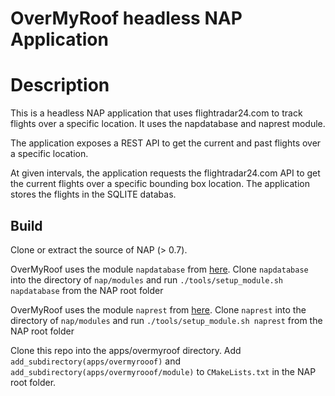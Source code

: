 OverMyRoof headless NAP Application
=======================

# Description

This is a headless NAP application that uses flightradar24.com to track flights over a specific location. It uses the napdatabase and naprest module.

The application exposes a REST API to get the current and past flights over a specific location.

At given intervals, the application requests the flightradar24.com API to get the current flights over a specific bounding box location. The application stores the flights in the SQLITE databas.

## Build

Clone or extract the source of NAP (> 0.7).

OverMyRoof uses the module `napdatabase` from [here](https://github.com/TimGroeneboom/napdatabase/). Clone `napdatabase` into the directory of `nap/modules` and run `./tools/setup_module.sh napdatabase` from the NAP root folder

OverMyRoof uses the module `naprest` from [here](https://github.com/naivisoftware/naprest/). Clone `naprest` into the directory of `nap/modules` and run `./tools/setup_module.sh naprest` from the NAP root folder

Clone this repo into the apps/overmyroof directory. Add `add_subdirectory(apps/overmyrooof)` and `add_subdirectory(apps/overmyrooof/module)` to `CMakeLists.txt` in the NAP root folder.

